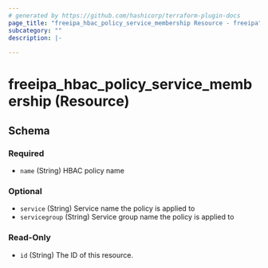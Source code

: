 ```yaml
---
# generated by https://github.com/hashicorp/terraform-plugin-docs
page_title: "freeipa_hbac_policy_service_membership Resource - freeipa"
subcategory: ""
description: |-
  
---
```


# freeipa_hbac_policy_service_membership (Resource)





<!-- schema generated by tfplugindocs -->
## Schema

### Required

- `name` (String) HBAC policy name

### Optional

- `service` (String) Service name the policy is applied to
- `servicegroup` (String) Service group name the policy is applied to

### Read-Only

- `id` (String) The ID of this resource.

